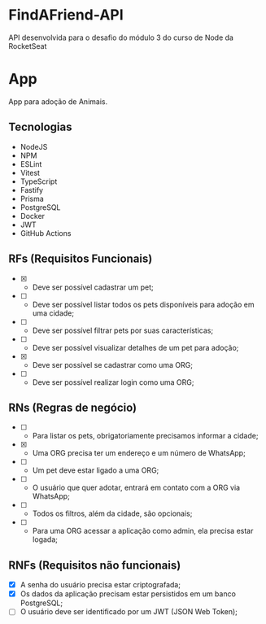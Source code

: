 # FindAFriend-API
 API desenvolvida para o desafio do módulo 3 do curso de Node da RocketSeat

# App

App para adoção de Animais.

## Tecnologias
- NodeJS
- NPM
- ESLint
- Vitest
- TypeScript
- Fastify
- Prisma
- PostgreSQL
- Docker
- JWT
- GitHub Actions

## RFs (Requisitos Funcionais)

- [X] - Deve ser possível cadastrar um pet;
- [ ] - Deve ser possível listar todos os pets disponíveis para adoção em uma cidade;
- [ ] - Deve ser possível filtrar pets por suas características;
- [ ] - Deve ser possível visualizar detalhes de um pet para adoção;
- [X] - Deve ser possível se cadastrar como uma ORG;
- [ ] - Deve ser possível realizar login como uma ORG;

## RNs (Regras de negócio)

- [ ] - Para listar os pets, obrigatoriamente precisamos informar a cidade;
- [X] - Uma ORG precisa ter um endereço e um número de WhatsApp;
- [ ] - Um pet deve estar ligado a uma ORG;
- [ ] - O usuário que quer adotar, entrará em contato com a ORG via WhatsApp;
- [ ] - Todos os filtros, além da cidade, são opcionais;
- [ ] - Para uma ORG acessar a aplicação como admin, ela precisa estar logada;

## RNFs (Requisitos não funcionais)

- [X] A senha do usuário precisa estar criptografada;
- [X] Os dados da aplicação precisam estar persistidos em um banco PostgreSQL;
- [ ] O usuário deve ser identificado por um JWT (JSON Web Token);
